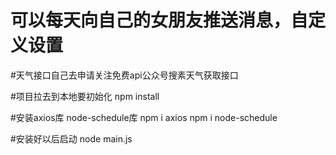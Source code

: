 # 可以每天向自己的女朋友推送消息，自定义设置

#天气接口自己去申请关注免费api公众号搜素天气获取接口






#项目拉去到本地要初始化
npm install 



#安装axios库  node-schedule库
npm i axios 
npm i node-schedule


#安装好以后启动
node main.js








